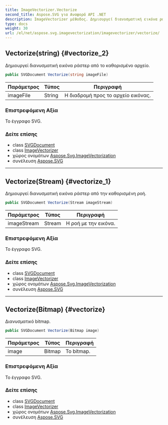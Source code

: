 ```yaml
---
title: ImageVectorizer.Vectorize
second_title: Aspose.SVG για Αναφορά API .NET
description: ImageVectorizer μέθοδος. Δημιουργεί διανυσματική εικόνα ράστερ από το καθορισμένο αρχείο.
type: docs
weight: 30
url: /el/net/aspose.svg.imagevectorization/imagevectorizer/vectorize/
---
```

## Vectorize(string) {#vectorize_2}

Δημιουργεί διανυσματική εικόνα ράστερ από το καθορισμένο αρχείο.

```csharp
public SVGDocument Vectorize(string imageFile)
```

| Παράμετρος | Τύπος | Περιγραφή |
| --- | --- | --- |
| imageFile | String | Η διαδρομή προς το αρχείο εικόνας. |

### Επιστρεφόμενη Αξία

Το έγγραφο SVG.

### Δείτε επίσης

* class [SVGDocument](../../../aspose.svg/svgdocument/)
* class [ImageVectorizer](../)
* χώρος ονομάτων [Aspose.Svg.ImageVectorization](../../imagevectorizer/)
* συνέλευση [Aspose.SVG](../../../)

---

## Vectorize(Stream) {#vectorize_1}

Δημιουργεί διανυσματική εικόνα ράστερ από την καθορισμένη ροή.

```csharp
public SVGDocument Vectorize(Stream imageStream)
```

| Παράμετρος | Τύπος | Περιγραφή |
| --- | --- | --- |
| imageStream | Stream | Η ροή με την εικόνα. |

### Επιστρεφόμενη Αξία

Το έγγραφο SVG.

### Δείτε επίσης

* class [SVGDocument](../../../aspose.svg/svgdocument/)
* class [ImageVectorizer](../)
* χώρος ονομάτων [Aspose.Svg.ImageVectorization](../../imagevectorizer/)
* συνέλευση [Aspose.SVG](../../../)

---

## Vectorize(Bitmap) {#vectorize}

Διανυσματικό bitmap.

```csharp
public SVGDocument Vectorize(Bitmap image)
```

| Παράμετρος | Τύπος | Περιγραφή |
| --- | --- | --- |
| image | Bitmap | Το bitmap. |

### Επιστρεφόμενη Αξία

Το έγγραφο SVG.

### Δείτε επίσης

* class [SVGDocument](../../../aspose.svg/svgdocument/)
* class [ImageVectorizer](../)
* χώρος ονομάτων [Aspose.Svg.ImageVectorization](../../imagevectorizer/)
* συνέλευση [Aspose.SVG](../../../)


